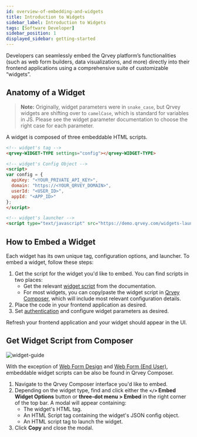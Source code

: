 ```yaml
---
id: overview-of-embedding-and-widgets
title: Introduction to Widgets
sidebar_label: Introduction to Widgets
tags: [Software Developer]
sidebar_position: 1
displayed_sidebar: getting-started
---
```


Developers can seamlessly embed the Qrvey platform’s functionalities (such as web form builders, data visualizations, and more) directly into their frontend applications using a comprehensive suite of customizable “widgets”.


## Anatomy of a Widget

> **Note:** Originally, widget parameters were in `snake_case`, but Qrvey widgets are shifting over to `camelCase`, which is standard for variables in JS. Please see the widget parameter documentation to choose the right case for each parameter.

A widget is composed of three embeddable HTML scripts.

```html
<!-- widget's tag -->
<qrvey-WIDGET-TYPE settings="config"></qrvey-WIDGET-TYPE>

<!-- widget's Config Object -->
<script>
var config = {
  apiKey: "<YOUR_PRIVATE_API_KEY>",
  domain: "https://<YOUR_QRVEY_DOMAIN>",
  userId: "<USER_ID>",
  appId: "<APP_ID>"
};
</script>

<!-- widget's launcher -->
<script type="text/javascript" src="https://demo.qrvey.com/widgets-launcher/app.js"></script>
```

## How to Embed a Widget

Each widget has its own unique tag, configuration options, and launcher. To embed a widget, follow these steps:

1. Get the script for the widget you'd like to embed. You can find scripts in two places:
   - Get the relevant [widget script](#widget-scripts-and-configuration) from the documentation.
   - For most widgets, you can copy/paste the widget script in [Qrvey Composer](#get-widget-script-from-composer), which will include most relevant configuration details.
4. Place the code in your frontend application as desired.
5. Set [authentication](./widget-authentication.md) and configure widget parameters as desired.

Refresh your frontend application and your widget should appear in the UI.


## Get Widget Script from Composer

![widget-guide](https://s3.amazonaws.com/cdn.qrvey.com/documentation_assets/embedding/widgets/widget-intro.png#thumbnail-60)

With the exception of [Web Form Design](../04-Embedding%20Qrvey%20Widgets/07-Widgets/web-forms.md) and [Web Form (End User)](../04-Embedding%20Qrvey%20Widgets/07-Widgets/web-form-end-user.md), embeddable widget scripts can be also be found in Qrvey Composer.

1. Navigate to the Qrvey Composer interface you'd like to embed.
2. Depending on the widget type, find and click either the **`</>` Embed Widget Options** button or **three-dot menu > Embed** in the right corner of the top bar.
    A modal will appear containing:
    - The widget's HTML tag.
    - An HTML Script tag containing the widget's JSON config object.
    - An HTML script tag to launch the widget.
3. Click **Copy** and close the modal.



